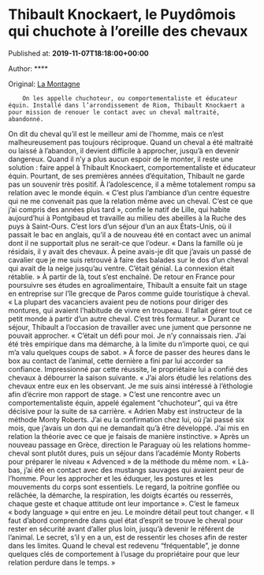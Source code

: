 
# Thibault Knockaert, le Puydômois qui chuchote à l’oreille des chevaux

Published at: **2019-11-07T18:18:00+00:00**

Author: ****

Original: [La Montagne](https://www.lamontagne.fr/riom-63200/loisirs/thibault-knockaert-le-puydomois-qui-chuchote-a-loreille-des-chevaux_13679843/)


        On les appelle chuchoteur, ou comportementaliste et éducateur équin. Installé dans l’arrondissement de Riom, Thibault Knockaert a pour mission de renouer le contact avec un cheval maltraité, abandonné.
      
On dit du cheval qu’il est le meilleur ami de l’homme, mais ce n’est malheureusement pas toujours réciproque. Quand un cheval a été maltraité ou laissé à l’abandon, il devient difficile à approcher, jusqu’à en devenir dangereux. Quand il n’y a plus aucun espoir de le monter, il reste une solution : faire appel à Thibault Knockaert, comportementaliste et éducateur équin.
Pourtant, de ses premières années d’équitation, Thibault ne garde pas un souvenir très positif. À l’adolescence, il a même totalement rompu sa relation avec le monde équin. « C’est plus l’ambiance d’un centre équestre qui ne me convenait pas que la relation même avec un cheval. C’est ce que j’ai compris des années plus tard », confie le natif de Lille, qui habite aujourd’hui à Pontgibaud et travaille au milieu des abeilles à la Ruche des puys à Saint-Ours.
C’est lors d’un séjour d’un an aux États-Unis, où il passait le bac en anglais, qu’il a de nouveau été en contact avec un animal dont il ne supportait plus ne serait-ce que l’odeur. « Dans la famille où je résidais, il y avait des chevaux. À peine avais-je dit que j’avais un passé de cavalier que je me suis retrouvé à faire des balades sur le dos d’un cheval qui avait de la neige jusqu’au ventre. C’était génial. La connexion était rétablie. »
À partir de là, tout s’est enchaîné. De retour en France pour poursuivre ses études en agroalimentaire, Thibault a ensuite fait un stage en entreprise sur l’île grecque de Paros comme guide touristique à cheval. « La plupart des vacanciers avaient peu de notions pour diriger des montures, qui avaient l’habitude de vivre en troupeau. Il fallait gérer tout ce petit monde à partir d’un autre cheval. C’est très formateur. » Durant ce séjour, Thibault a l’occasion de travailler avec une jument que personne ne pouvait approcher.
« C’était un défi pour moi. Je n’y connaissais rien. J’ai été très empirique dans ma démarche, à la limite du n’importe quoi, ce qui m’a valu quelques coups de sabot. » À force de passer des heures dans le box au contact de l’animal, cette dernière a fini par lui accorder sa confiance. Impressionné par cette réussite, le propriétaire lui a confié des chevaux à débourrer la saison suivante. « J’ai alors étudié les relations des chevaux entre eux en les observant. Je me suis ainsi intéressé à l’éthologie afin d’écrire mon rapport de stage. »
C’est une rencontre avec un comportementaliste équin, appelé également “chuchoteur”, qui va être décisive pour la suite de sa carrière. « Adrien Maby est instructeur de la méthode Monty Roberts. J’ai eu la confirmation chez lui, où j’ai passé six mois, que j’avais un don qui ne demandait qu’à être développé. J’ai mis en relation la théorie avec ce que je faisais de manière instinctive. »
Après un nouveau passage en Grèce, direction le Paraguay où les relations homme-cheval sont plutôt dures, puis un séjour dans l’académie Monty Roberts pour préparer le niveau « Advenced » de la méthode du même nom. « Là-bas, j’ai été en contact avec des mustangs sauvages qui avaient peur de l’homme. Pour les approcher et les éduquer, les postures et les mouvements du corps sont essentiels. Le regard, la poitrine gonflée ou relâchée, la démarche, la respiration, les doigts écartés ou resserrés, chaque geste et chaque attitude ont leur importance ».
C’est le fameux « body language » qui entre en jeu. Le moindre détail peut tout changer. « Il faut d’abord comprendre dans quel état d’esprit se trouve le cheval pour rester en sécurité avant d’aller plus loin, jusqu’à devenir le référent de l’animal. Le secret, s’il y en a un, est de ressentir les choses afin de rester dans les limites. Quand le cheval est redevenu “fréquentable”, je donne quelques clés de comportement à l’usage du propriétaire pour que leur relation perdure dans le temps. »
